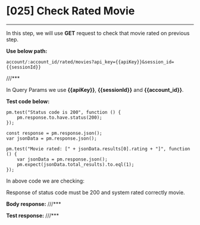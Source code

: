 # [025] Check Rated Movie
___

In this step, we will use __GET__ request to check that movie rated on previous step.

__Use below path:__
```
account/:account_id/rated/movies?api_key={{apiKey}}&session_id={{sessionId}}
```

///***
 
In Query Params we use __{{apiKey}}__, __{{sessionId}}__ and __{{account_id}}__.

__Test code below:__
```
pm.test("Status code is 200", function () {
    pm.response.to.have.status(200);
});

const response = pm.response.json();
var jsonData = pm.response.json();

pm.test("Movie rated: [" + jsonData.results[0].rating + "]", function () {
    var jsonData = pm.response.json();
    pm.expect(jsonData.total_results).to.eql(1);
});
```

In above code we are checking:

Response of status code must be 200 and system rated correctly movie.

__Body response:__
///***
 

__Test response:__
///***
 


